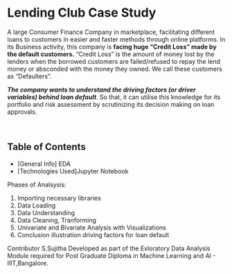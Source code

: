 # Lending Club Case Study
<p>A large Consumer Finance Company in marketplace, facilitating different loans to customers in easier and faster methods through online platforms. In its Business activity, this company is <b>facing huge “Credit Loss” made by the default customers.</b> “Credit Loss” is the amount of money lost by the lenders when the borrowed customers are failed/refused to repay the lend money or absconded with the money they owned. We call these customers as “Defaulters”. 
    
***The company wants to understand the driving factors (or driver variables) behind loan default***. So that, it can utilise this knowledge for its portfolio and risk assessment by scrutinizing its decision making on loan approvals.</p>
<br>


## Table of Contents
* [General Info] EDA
* [Technologies Used]Jupyter Notebook


Phases of Analsysis:
1. Importing necessary libraries
2. Data Loading
3.  Data Understanding
4. Data Cleaning, Tranforming
4. Univariate and Bivariate Analysis with Visualizations
5. Conclusion illustration driving factors for loan default


Contributor
S.Sujitha
Developed as part of the Exloratory Data Analysis Module required for Post Graduate Diploma in Machine Learning and AI - IIIT,Bangalore.
